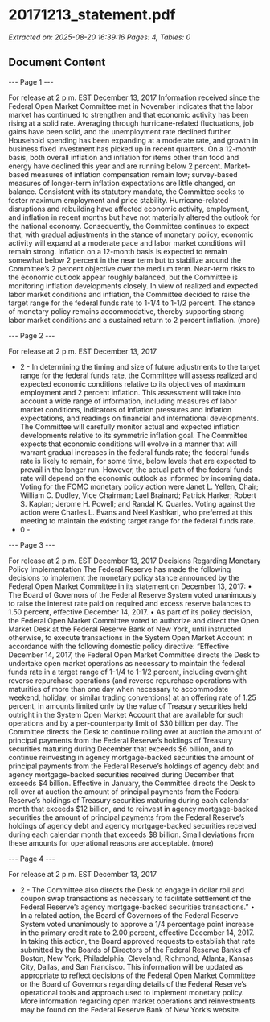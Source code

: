# 20171213_statement.pdf

*Extracted on: 2025-08-20 16:39:16*
*Pages: 4, Tables: 0*

## Document Content

--- Page 1 ---

For release at 2 p.m. EST December 13, 2017
Information received since the Federal Open Market Committee met in November
indicates that the labor market has continued to strengthen and that economic activity has
been rising at a solid rate. Averaging through hurricane-related fluctuations, job gains
have been solid, and the unemployment rate declined further. Household spending has
been expanding at a moderate rate, and growth in business fixed investment has picked
up in recent quarters. On a 12-month basis, both overall inflation and inflation for items
other than food and energy have declined this year and are running below 2 percent.
Market-based measures of inflation compensation remain low; survey-based measures of
longer-term inflation expectations are little changed, on balance.
Consistent with its statutory mandate, the Committee seeks to foster maximum
employment and price stability. Hurricane-related disruptions and rebuilding have
affected economic activity, employment, and inflation in recent months but have not
materially altered the outlook for the national economy. Consequently, the Committee
continues to expect that, with gradual adjustments in the stance of monetary policy,
economic activity will expand at a moderate pace and labor market conditions will
remain strong. Inflation on a 12-month basis is expected to remain somewhat below
2 percent in the near term but to stabilize around the Committee’s 2 percent objective
over the medium term. Near-term risks to the economic outlook appear roughly
balanced, but the Committee is monitoring inflation developments closely.
In view of realized and expected labor market conditions and inflation, the
Committee decided to raise the target range for the federal funds rate to 1-1/4 to
1-1/2 percent. The stance of monetary policy remains accommodative, thereby
supporting strong labor market conditions and a sustained return to 2 percent inflation.
(more)

--- Page 2 ---

For release at 2 p.m. EST December 13, 2017
- 2 -
In determining the timing and size of future adjustments to the target range for the
federal funds rate, the Committee will assess realized and expected economic conditions
relative to its objectives of maximum employment and 2 percent inflation. This
assessment will take into account a wide range of information, including measures of
labor market conditions, indicators of inflation pressures and inflation expectations, and
readings on financial and international developments. The Committee will carefully
monitor actual and expected inflation developments relative to its symmetric inflation
goal. The Committee expects that economic conditions will evolve in a manner that will
warrant gradual increases in the federal funds rate; the federal funds rate is likely to
remain, for some time, below levels that are expected to prevail in the longer run.
However, the actual path of the federal funds rate will depend on the economic outlook as
informed by incoming data.
Voting for the FOMC monetary policy action were Janet L. Yellen, Chair;
William C. Dudley, Vice Chairman; Lael Brainard; Patrick Harker; Robert S. Kaplan;
Jerome H. Powell; and Randal K. Quarles. Voting against the action were Charles L.
Evans and Neel Kashkari, who preferred at this meeting to maintain the existing target
range for the federal funds rate.
- 0 -

--- Page 3 ---

For release at 2 p.m. EST December 13, 2017
Decisions Regarding Monetary Policy Implementation
The Federal Reserve has made the following decisions to implement the monetary policy stance
announced by the Federal Open Market Committee in its statement on December 13, 2017:
• The Board of Governors of the Federal Reserve System voted unanimously to raise the
interest rate paid on required and excess reserve balances to 1.50 percent, effective
December 14, 2017.
• As part of its policy decision, the Federal Open Market Committee voted to authorize and
direct the Open Market Desk at the Federal Reserve Bank of New York, until instructed
otherwise, to execute transactions in the System Open Market Account in accordance
with the following domestic policy directive:
“Effective December 14, 2017, the Federal Open Market Committee directs the
Desk to undertake open market operations as necessary to maintain the federal
funds rate in a target range of 1-1/4 to 1-1/2 percent, including overnight reverse
repurchase operations (and reverse repurchase operations with maturities of more
than one day when necessary to accommodate weekend, holiday, or similar
trading conventions) at an offering rate of 1.25 percent, in amounts limited only
by the value of Treasury securities held outright in the System Open Market
Account that are available for such operations and by a per-counterparty limit of
$30 billion per day.
The Committee directs the Desk to continue rolling over at auction the amount of
principal payments from the Federal Reserve’s holdings of Treasury securities
maturing during December that exceeds $6 billion, and to continue reinvesting in
agency mortgage-backed securities the amount of principal payments from the
Federal Reserve’s holdings of agency debt and agency mortgage-backed
securities received during December that exceeds $4 billion. Effective in January,
the Committee directs the Desk to roll over at auction the amount of principal
payments from the Federal Reserve’s holdings of Treasury securities maturing
during each calendar month that exceeds $12 billion, and to reinvest in agency
mortgage-backed securities the amount of principal payments from the Federal
Reserve’s holdings of agency debt and agency mortgage-backed securities
received during each calendar month that exceeds $8 billion. Small deviations
from these amounts for operational reasons are acceptable.
(more)

--- Page 4 ---

For release at 2 p.m. EST December 13, 2017
- 2 -
The Committee also directs the Desk to engage in dollar roll and coupon swap
transactions as necessary to facilitate settlement of the Federal Reserve’s agency
mortgage-backed securities transactions.”
• In a related action, the Board of Governors of the Federal Reserve System voted
unanimously to approve a 1/4 percentage point increase in the primary credit rate to
2.00 percent, effective December 14, 2017. In taking this action, the Board approved
requests to establish that rate submitted by the Boards of Directors of the Federal Reserve
Banks of Boston, New York, Philadelphia, Cleveland, Richmond, Atlanta, Kansas City,
Dallas, and San Francisco.
This information will be updated as appropriate to reflect decisions of the Federal Open Market
Committee or the Board of Governors regarding details of the Federal Reserve’s operational
tools and approach used to implement monetary policy.
More information regarding open market operations and reinvestments may be found on the
Federal Reserve Bank of New York’s website.